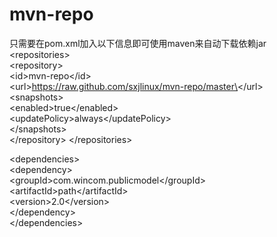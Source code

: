 # mvn-repo
只需要在pom.xml加入以下信息即可使用maven来自动下载依赖jar   
\<repositories\>  
  \<repository\>  
    \<id\>mvn-repo\</id\>  
    \<url\>https://raw.github.com/sxjlinux/mvn-repo/master\</url\>  
    \<snapshots\>  
      \<enabled>true\</enabled\>  
        \<updatePolicy\>always\</updatePolicy\>  
     \</snapshots\>  
  \</repository\> 
\</repositories\>  

\<dependencies\>  
    \<dependency\>  
      \<groupId\>com.wincom.publicmodel\</groupId\>  
        \<artifactId\>path\</artifactId\>  
        \<version\>2.0\</version\>  
    \</dependency\>  
\</dependencies\>  


